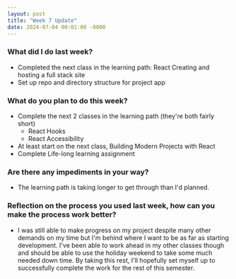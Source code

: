```yaml
---
layout: post
title: "Week 7 Update"
date: 2024-07-04 00:01:00 -0000
---
```


### What did I do last week?

- Completed the next class in the learning path: React Creating and hosting a full stack site
- Set up repo and directory structure for project app

### What do you plan to do this week?

- Complete the next 2 classes in the learning path (they're both fairly short)
  - React Hooks
  - React Accessibility
- At least start on the next class, Building Modern Projects with React
- Complete Life-long learning assignment

### Are there any impediments in your way?

- The learning path is taking longer to get through than I'd planned.

### Reflection on the process you used last week, how can you make the process work better?

- I was still able to make progress on my project despite many other demands on my time but I'm behind where I want to be as far as starting development. I've been able to work ahead in my other classes though and should be able to use the holiday weekend to take some much needed down time. By taking this rest, I'll hopefully set myself up to successfully complete the work for the rest of this semester.
